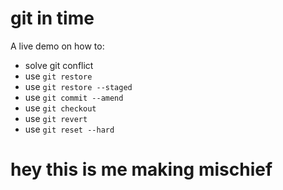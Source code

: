 # git in time

A live demo on how to:

- solve git conflict
- use `git restore`
- use `git restore --staged`
- use `git commit --amend`
- use `git checkout`
- use `git revert`
- use `git reset --hard`

# hey this is me making mischief